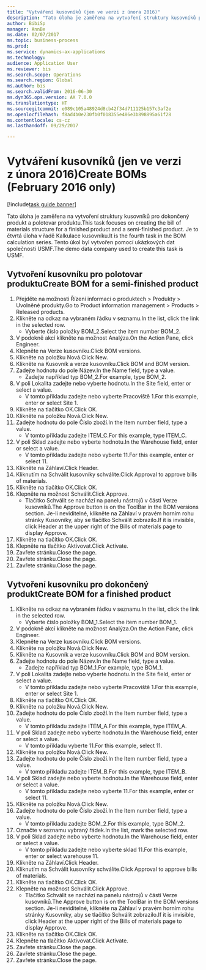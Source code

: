 ```yaml
--- 
title: "Vytváření kusovníků (jen ve verzi z února 2016)"
description: "Tato úloha je zaměřena na vytvoření struktury kusovníků pro dokončený produkt a polotovar produktu."
author: BibiSp
manager: AnnBe
ms.date: 02/07/2017
ms.topic: business-process
ms.prod: 
ms.service: dynamics-ax-applications
ms.technology: 
audience: Application User
ms.reviewer: bis
ms.search.scope: Operations
ms.search.region: Global
ms.author: bis
ms.search.validFrom: 2016-06-30
ms.dyn365.ops.version: AX 7.0.0
ms.translationtype: HT
ms.sourcegitcommit: e089c105a48924d8cb42f34d711125b157c3af2e
ms.openlocfilehash: f8ad4b0e230fb0f018355e486e3b898895a61f28
ms.contentlocale: cs-cz
ms.lasthandoff: 09/29/2017

---
```

# <a name="create-boms-february-2016-only"></a><span data-ttu-id="100d0-103">Vytváření kusovníků (jen ve verzi z února 2016)</span><span class="sxs-lookup"><span data-stu-id="100d0-103">Create BOMs (February 2016 only)</span></span>

[!include[task guide banner](../../includes/task-guide-banner.md)]

<span data-ttu-id="100d0-104">Tato úloha je zaměřena na vytvoření struktury kusovníků pro dokončený produkt a polotovar produktu.</span><span class="sxs-lookup"><span data-stu-id="100d0-104">This task focuses on creating the bill of materials structure for a finished product and a semi-finished product.</span></span> <span data-ttu-id="100d0-105">Je to čtvrtá úloha v řadě Kalkulace kusovníku.</span><span class="sxs-lookup"><span data-stu-id="100d0-105">It is the fourth task in the BOM calculation series.</span></span> <span data-ttu-id="100d0-106">Tento úkol byl vytvořen pomocí ukázkových dat společnosti USMF.</span><span class="sxs-lookup"><span data-stu-id="100d0-106">The demo data company used to create this task is USMF.</span></span>


## <a name="create-bom-for-a-semi-finished-product"></a><span data-ttu-id="100d0-107">Vytvoření kusovníku pro polotovar produktu</span><span class="sxs-lookup"><span data-stu-id="100d0-107">Create BOM for a semi-finished product</span></span>
1. <span data-ttu-id="100d0-108">Přejděte na možnosti Řízení informací o produktech > Produkty > Uvolněné produkty.</span><span class="sxs-lookup"><span data-stu-id="100d0-108">Go to Product information management > Products > Released products.</span></span>
2. <span data-ttu-id="100d0-109">Klikněte na odkaz na vybraném řádku v seznamu.</span><span class="sxs-lookup"><span data-stu-id="100d0-109">In the list, click the link in the selected row.</span></span>
    * <span data-ttu-id="100d0-110">Vyberte číslo položky BOM_2.</span><span class="sxs-lookup"><span data-stu-id="100d0-110">Select the item number BOM_2.</span></span>  
3. <span data-ttu-id="100d0-111">V podokně akcí klikněte na možnost Analýza.</span><span class="sxs-lookup"><span data-stu-id="100d0-111">On the Action Pane, click Engineer.</span></span>
4. <span data-ttu-id="100d0-112">Klepněte na Verze kusovníku.</span><span class="sxs-lookup"><span data-stu-id="100d0-112">Click BOM versions.</span></span>
5. <span data-ttu-id="100d0-113">Klikněte na položku Nová.</span><span class="sxs-lookup"><span data-stu-id="100d0-113">Click New.</span></span>
6. <span data-ttu-id="100d0-114">Klikněte na Kusovník a verze kusovníku.</span><span class="sxs-lookup"><span data-stu-id="100d0-114">Click BOM and BOM version.</span></span>
7. <span data-ttu-id="100d0-115">Zadejte hodnotu do pole Název.</span><span class="sxs-lookup"><span data-stu-id="100d0-115">In the Name field, type a value.</span></span>
    * <span data-ttu-id="100d0-116">Zadejte například typ BOM_2.</span><span class="sxs-lookup"><span data-stu-id="100d0-116">For example, type BOM_2.</span></span>  
8. <span data-ttu-id="100d0-117">V poli Lokalita zadejte nebo vyberte hodnotu.</span><span class="sxs-lookup"><span data-stu-id="100d0-117">In the Site field, enter or select a value.</span></span>
    * <span data-ttu-id="100d0-118">V tomto příkladu zadejte nebo vyberte Pracoviště 1.</span><span class="sxs-lookup"><span data-stu-id="100d0-118">For this example, enter or select Site 1.</span></span>  
9. <span data-ttu-id="100d0-119">Klikněte na tlačítko OK.</span><span class="sxs-lookup"><span data-stu-id="100d0-119">Click OK.</span></span>
10. <span data-ttu-id="100d0-120">Klikněte na položku Nová.</span><span class="sxs-lookup"><span data-stu-id="100d0-120">Click New.</span></span>
11. <span data-ttu-id="100d0-121">Zadejte hodnotu do pole Číslo zboží.</span><span class="sxs-lookup"><span data-stu-id="100d0-121">In the Item number field, type a value.</span></span>
    * <span data-ttu-id="100d0-122">V tomto příkladu zadejte ITEM_C.</span><span class="sxs-lookup"><span data-stu-id="100d0-122">For this example, type ITEM_C.</span></span>  
12. <span data-ttu-id="100d0-123">V poli Sklad zadejte nebo vyberte hodnotu.</span><span class="sxs-lookup"><span data-stu-id="100d0-123">In the Warehouse field, enter or select a value.</span></span>
    * <span data-ttu-id="100d0-124">V tomto příkladu zadejte nebo vyberte 11.</span><span class="sxs-lookup"><span data-stu-id="100d0-124">For this example, enter or select 11.</span></span>  
13. <span data-ttu-id="100d0-125">Klikněte na Záhlaví.</span><span class="sxs-lookup"><span data-stu-id="100d0-125">Click Header.</span></span>
14. <span data-ttu-id="100d0-126">Kliknutím na Schválit kusovníky schválíte.</span><span class="sxs-lookup"><span data-stu-id="100d0-126">Click Approval to approve bills of materials.</span></span>
15. <span data-ttu-id="100d0-127">Klikněte na tlačítko OK.</span><span class="sxs-lookup"><span data-stu-id="100d0-127">Click OK.</span></span>
16. <span data-ttu-id="100d0-128">Klepněte na možnost Schválit.</span><span class="sxs-lookup"><span data-stu-id="100d0-128">Click Approve.</span></span>
    * <span data-ttu-id="100d0-129">Tlačítko Schválit se nachází na panelu nástrojů v části Verze kusovníků.</span><span class="sxs-lookup"><span data-stu-id="100d0-129">The Approve button is on the ToolBar in the  BOM versions section.</span></span> <span data-ttu-id="100d0-130">Je-li neviditelné, klikněte na Záhlaví v pravém horním rohu stránky Kusovníky, aby se tlačítko Schválit zobrazilo.</span><span class="sxs-lookup"><span data-stu-id="100d0-130">If it is invisible, click Header at the upper right of the Bills of materials page to display Approve.</span></span>  
17. <span data-ttu-id="100d0-131">Klikněte na tlačítko OK.</span><span class="sxs-lookup"><span data-stu-id="100d0-131">Click OK.</span></span>
18. <span data-ttu-id="100d0-132">Klepněte na tlačítko Aktivovat.</span><span class="sxs-lookup"><span data-stu-id="100d0-132">Click Activate.</span></span>
19. <span data-ttu-id="100d0-133">Zavřete stránku.</span><span class="sxs-lookup"><span data-stu-id="100d0-133">Close the page.</span></span>
20. <span data-ttu-id="100d0-134">Zavřete stránku.</span><span class="sxs-lookup"><span data-stu-id="100d0-134">Close the page.</span></span>
21. <span data-ttu-id="100d0-135">Zavřete stránku.</span><span class="sxs-lookup"><span data-stu-id="100d0-135">Close the page.</span></span>

## <a name="create-bom-for-a-finished-product"></a><span data-ttu-id="100d0-136">Vytvoření kusovníku pro dokončený produkt</span><span class="sxs-lookup"><span data-stu-id="100d0-136">Create BOM for a finished product</span></span>
1. <span data-ttu-id="100d0-137">Klikněte na odkaz na vybraném řádku v seznamu.</span><span class="sxs-lookup"><span data-stu-id="100d0-137">In the list, click the link in the selected row.</span></span>
    * <span data-ttu-id="100d0-138">Vyberte číslo položky BOM_1.</span><span class="sxs-lookup"><span data-stu-id="100d0-138">Select the item number BOM_1.</span></span>  
2. <span data-ttu-id="100d0-139">V podokně akcí klikněte na možnost Analýza.</span><span class="sxs-lookup"><span data-stu-id="100d0-139">On the Action Pane, click Engineer.</span></span>
3. <span data-ttu-id="100d0-140">Klepněte na Verze kusovníku.</span><span class="sxs-lookup"><span data-stu-id="100d0-140">Click BOM versions.</span></span>
4. <span data-ttu-id="100d0-141">Klikněte na položku Nová.</span><span class="sxs-lookup"><span data-stu-id="100d0-141">Click New.</span></span>
5. <span data-ttu-id="100d0-142">Klikněte na Kusovník a verze kusovníku.</span><span class="sxs-lookup"><span data-stu-id="100d0-142">Click BOM and BOM version.</span></span>
6. <span data-ttu-id="100d0-143">Zadejte hodnotu do pole Název.</span><span class="sxs-lookup"><span data-stu-id="100d0-143">In the Name field, type a value.</span></span>
    * <span data-ttu-id="100d0-144">Zadejte například typ BOM_1.</span><span class="sxs-lookup"><span data-stu-id="100d0-144">For example, type BOM_1.</span></span>  
7. <span data-ttu-id="100d0-145">V poli Lokalita zadejte nebo vyberte hodnotu.</span><span class="sxs-lookup"><span data-stu-id="100d0-145">In the Site field, enter or select a value.</span></span>
    * <span data-ttu-id="100d0-146">V tomto příkladu zadejte nebo vyberte Pracoviště 1.</span><span class="sxs-lookup"><span data-stu-id="100d0-146">For this example, enter or select Site 1.</span></span>  
8. <span data-ttu-id="100d0-147">Klikněte na tlačítko OK.</span><span class="sxs-lookup"><span data-stu-id="100d0-147">Click OK.</span></span>
9. <span data-ttu-id="100d0-148">Klikněte na položku Nová.</span><span class="sxs-lookup"><span data-stu-id="100d0-148">Click New.</span></span>
10. <span data-ttu-id="100d0-149">Zadejte hodnotu do pole Číslo zboží.</span><span class="sxs-lookup"><span data-stu-id="100d0-149">In the Item number field, type a value.</span></span>
    * <span data-ttu-id="100d0-150">V tomto příkladu zadejte ITEM_A.</span><span class="sxs-lookup"><span data-stu-id="100d0-150">For this example, type ITEM_A.</span></span>  
11. <span data-ttu-id="100d0-151">V poli Sklad zadejte nebo vyberte hodnotu.</span><span class="sxs-lookup"><span data-stu-id="100d0-151">In the Warehouse field, enter or select a value.</span></span>
    * <span data-ttu-id="100d0-152">V tomto příkladu vyberte 11.</span><span class="sxs-lookup"><span data-stu-id="100d0-152">For this example, select 11.</span></span>  
12. <span data-ttu-id="100d0-153">Klikněte na položku Nová.</span><span class="sxs-lookup"><span data-stu-id="100d0-153">Click New.</span></span>
13. <span data-ttu-id="100d0-154">Zadejte hodnotu do pole Číslo zboží.</span><span class="sxs-lookup"><span data-stu-id="100d0-154">In the Item number field, type a value.</span></span>
    * <span data-ttu-id="100d0-155">V tomto příkladu zadejte ITEM_B.</span><span class="sxs-lookup"><span data-stu-id="100d0-155">For this example, type ITEM_B.</span></span>  
14. <span data-ttu-id="100d0-156">V poli Sklad zadejte nebo vyberte hodnotu.</span><span class="sxs-lookup"><span data-stu-id="100d0-156">In the Warehouse field, enter or select a value.</span></span>
    * <span data-ttu-id="100d0-157">V tomto příkladu zadejte nebo vyberte 11.</span><span class="sxs-lookup"><span data-stu-id="100d0-157">For this example, enter or select 11.</span></span>  
15. <span data-ttu-id="100d0-158">Klikněte na položku Nová.</span><span class="sxs-lookup"><span data-stu-id="100d0-158">Click New.</span></span>
16. <span data-ttu-id="100d0-159">Zadejte hodnotu do pole Číslo zboží.</span><span class="sxs-lookup"><span data-stu-id="100d0-159">In the Item number field, type a value.</span></span>
    * <span data-ttu-id="100d0-160">V tomto příkladu zadejte BOM_2.</span><span class="sxs-lookup"><span data-stu-id="100d0-160">For this example, type BOM_2.</span></span>  
17. <span data-ttu-id="100d0-161">Označte v seznamu vybraný řádek.</span><span class="sxs-lookup"><span data-stu-id="100d0-161">In the list, mark the selected row.</span></span>
18. <span data-ttu-id="100d0-162">V poli Sklad zadejte nebo vyberte hodnotu.</span><span class="sxs-lookup"><span data-stu-id="100d0-162">In the Warehouse field, enter or select a value.</span></span>
    * <span data-ttu-id="100d0-163">V tomto příkladu zadejte nebo vyberte sklad 11.</span><span class="sxs-lookup"><span data-stu-id="100d0-163">For this example, enter or select warehouse 11.</span></span>  
19. <span data-ttu-id="100d0-164">Klikněte na Záhlaví.</span><span class="sxs-lookup"><span data-stu-id="100d0-164">Click Header.</span></span>
20. <span data-ttu-id="100d0-165">Kliknutím na Schválit kusovníky schválíte.</span><span class="sxs-lookup"><span data-stu-id="100d0-165">Click Approval to approve bills of materials.</span></span>
21. <span data-ttu-id="100d0-166">Klikněte na tlačítko OK.</span><span class="sxs-lookup"><span data-stu-id="100d0-166">Click OK.</span></span>
22. <span data-ttu-id="100d0-167">Klepněte na možnost Schválit.</span><span class="sxs-lookup"><span data-stu-id="100d0-167">Click Approve.</span></span>
    * <span data-ttu-id="100d0-168">Tlačítko Schválit se nachází na panelu nástrojů v části Verze kusovníků.</span><span class="sxs-lookup"><span data-stu-id="100d0-168">The Approve button is on the ToolBar in the  BOM versions section.</span></span> <span data-ttu-id="100d0-169">Je-li neviditelné, klikněte na Záhlaví v pravém horním rohu stránky Kusovníky, aby se tlačítko Schválit zobrazilo.</span><span class="sxs-lookup"><span data-stu-id="100d0-169">If it is invisible, click Header at the upper right of the Bills of materials page to display Approve.</span></span>  
23. <span data-ttu-id="100d0-170">Klikněte na tlačítko OK.</span><span class="sxs-lookup"><span data-stu-id="100d0-170">Click OK.</span></span>
24. <span data-ttu-id="100d0-171">Klepněte na tlačítko Aktivovat.</span><span class="sxs-lookup"><span data-stu-id="100d0-171">Click Activate.</span></span>
25. <span data-ttu-id="100d0-172">Zavřete stránku.</span><span class="sxs-lookup"><span data-stu-id="100d0-172">Close the page.</span></span>
26. <span data-ttu-id="100d0-173">Zavřete stránku.</span><span class="sxs-lookup"><span data-stu-id="100d0-173">Close the page.</span></span>
27. <span data-ttu-id="100d0-174">Zavřete stránku.</span><span class="sxs-lookup"><span data-stu-id="100d0-174">Close the page.</span></span>


